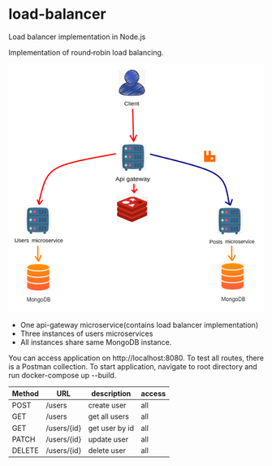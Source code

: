 # load-balancer
Load balancer implementation in Node.js

Implementation of round‑robin load balancing.


![alt text](https://github.com/ivanmmarkovic/misc/blob/9e38b521afa94544a90424e97615a16774cfd815/images-microservices-app/my-microservice-project.png)

- One api-gateway microservice(contains load balancer implementation)
- Three instances of users microservices 
- All instances share same MongoDB instance.

You can access application on http://localhost:8080.
To test all routes, there is a Postman collection.
To start application, navigate to root directory and run docker-compose up --build.


Method | URL | description | access
-------|---- | ------------|--------
POST      |/users                            | create user            | all
GET       |/users                            | get all users          | all
GET       |/users/{id}                       | get user by id         | all
PATCH     |/users/{id}                       | update user            | all
DELETE    |/users/{id}                       | delete user            | all